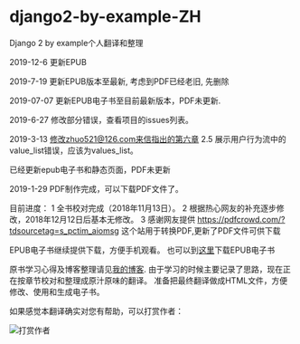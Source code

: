 # django2-by-example-ZH
Django 2 by example个人翻译和整理

2019-12-6 更新EPUB

2019-7-19
更新EPUB版本至最新, 考虑到PDF已经老旧, 先删除

2019-07-07
更新EPUB电子书至目前最新版本，PDF未更新.


2019-6-27
修改部分错误，查看项目的issues列表。


2019-3-13
修改zhuo521@126.com来信指出的第六章 2.5 展示用户行为流中的
value_list错误，应该为values_list。

已经更新epub电子书和静态页面，PDF未更新



2019-1-29
PDF制作完成，可以下载PDF文件了。


目前进度：
1 全书校对完成（2018年11月13日）。
2 根据热心网友的补充逐步修改，2018年12月12日后基本无修改。
3 感谢网友提供 https://pdfcrowd.com/?tdsourcetag=s_pctim_aiomsg 这个站用于转换PDF,更新了PDF文件可供下载




EPUB电子书继续提供下载，方便手机观看。
也可以到[这里](http://conyli.cc/django2-by-example-zh.epub)下载EPUB电子书

原书学习心得及博客整理请见[我的博客](http://www.conyli.cc/django-2-by-example).
由于学习的时候主要记录了思路，现在正在按章节校对和整理成原汁原味的翻译。
准备把最终翻译做成HTML文件，方便修改、使用和生成电子书。

如果感觉本翻译确实对您有帮助，可以打赏作者：

![打赏作者](http://img.conyli.cc/zfb.jpg)

